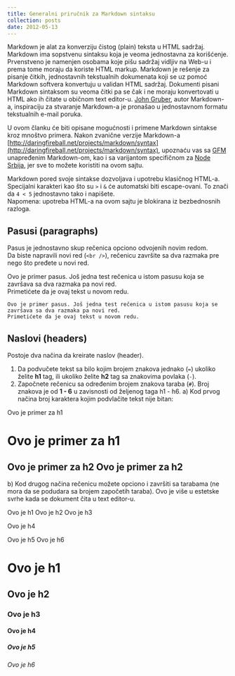```yaml
---
title: Generalni priručnik za Markdown sintaksu
collection: posts
date: 2012-05-13
---
```


Markdown je alat za konverziju čistog (plain) teksta u HTML sadržaj. Markdown ima sopstvenu sintaksu koja je veoma jednostavna za korišćenje. Prvenstveno je namenjen osobama koje pišu sadržaj vidljiv na Web-u i prema tome moraju da koriste HTML markup. Markdown je rešenje za pisanje čitkih, jednostavnih tekstualnih dokumenata koji se uz pomoć Markdown softvera konvertuju u validan HTML sadržaj. Dokumenti pisani Markdown sintaksom su veoma čitki pa se čak i ne moraju konvertovati u HTML ako ih čitate u običnom text editor-u. [John Gruber](http://daringfireball.net/), autor Markdown-a, inspiraciju za stvaranje Markdown-a je pronašao u jednostavnom formatu tekstualnih e-mail poruka.

U ovom članku će biti opisane mogućnosti i primene Markdown sintakse kroz mnoštvo primera. Nakon zvanične verzije Markdown-a [http://daringfireball.net/projects/markdown/syntax](http://daringfireball.net/projects/markdown/syntax), upoznaću vas sa [GFM](http://github.github.com/github-flavored-markdown/) unapređenim Markdown-om, kao i sa varijantom specifičnom za [Node Srbija](http://www.nodejs.rs/post/generalni-prirucnik-za-markdown-sintaksu#node-srbija-markdown), jer sve to možete koristiti na ovom sajtu.

Markdown pored svoje sintakse dozvoljava i upotrebu klasičnog HTML-a. Specijalni karakteri kao što su `>` i `&` će automatski biti escape-ovani. To znači da `4 < 5` jednostavno tako i napišete.  
Napomena: upotreba HTML-a na ovom sajtu je blokirana iz bezbednosnih razloga.

## Pasusi (paragraphs)

Pasus je jednostavno skup rečenica opciono odvojenih novim redom.  
Da biste napravili novi red (`<br />`), rečenicu završite sa dva razmaka pre nego što pređete u novi red.

Ovo je primer pasus. Još jedna test rečenica u istom pasusu koja se završava sa dva razmaka pa novi red.  
Primetićete da je ovaj tekst u novom redu.

```
Ovo je primer pasus. Još jedna test rečenica u istom pasusu koja se završava sa dva razmaka pa novi red.  
Primetićete da je ovaj tekst u novom redu.
```

## Naslovi (headers)

Postoje dva načina da kreirate naslov (header).

1. Da podvučete tekst sa bilo kojim brojem znakova jednako (`=`) ukoliko želite **h1** tag, ili ukoliko želite **h2** tag sa znakovima povlaka (`-`).
2. Započnete rečenicu sa određenim brojem znakova taraba (`#`). Broj znakova je od **1 - 6** u zavisnosti od željenog taga h1 - h6.
a) Kod prvog načina broj karaktera kojim podvlačite tekst nije bitan:

Ovo je primer za h1

Ovo je primer za h1
=============
Ovo je primer za h2
Ovo je primer za h2
----
b) Kod drugog načina rečenicu možete opciono i završiti sa tarabama (ne mora da se podudara sa brojem započetih taraba). Ovo je više u estetske svrhe kada se dokument čita u text editor-u.

Ovo je h1
Ovo je h2
Ovo je h3

Ovo je h4

Ovo je h5
Ovo je h6
# Ovo je h1
## Ovo je h2
### Ovo je h3
#### Ovo je h4
##### Ovo je h5
###### Ovo je h6
